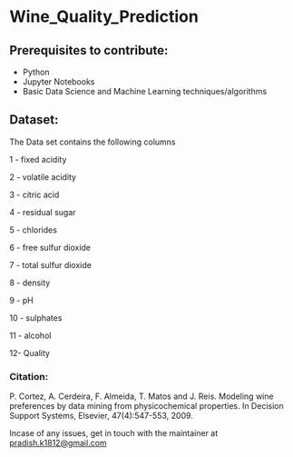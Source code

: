 # Wine_Quality_Prediction
## Prerequisites to contribute:
* Python
* Jupyter Notebooks
* Basic Data Science and Machine Learning techniques/algorithms

## Dataset:
The Data set contains the following columns

1 - fixed acidity

2 - volatile acidity

3 - citric acid

4 - residual sugar

5 - chlorides

6 - free sulfur dioxide

7 - total sulfur dioxide

8 - density

9 - pH

10 - sulphates

11 - alcohol

12- Quality

### Citation:
P. Cortez, A. Cerdeira, F. Almeida, T. Matos and J. Reis.
Modeling wine preferences by data mining from physicochemical properties. In Decision Support Systems, Elsevier, 47(4):547-553, 2009.

Incase of any issues, get in touch with the maintainer at pradish.k1812@gmail.com
